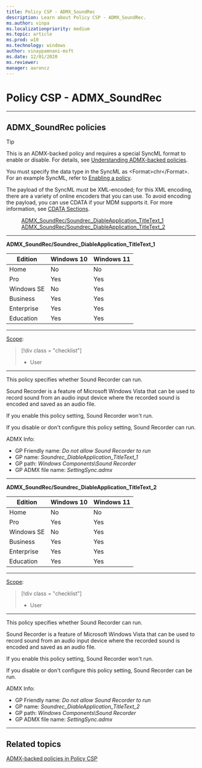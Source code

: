 ```yaml
---
title: Policy CSP - ADMX_SoundRec
description: Learn about Policy CSP - ADMX_SoundRec.
ms.author: vinpa
ms.localizationpriority: medium
ms.topic: article
ms.prod: w10
ms.technology: windows
author: vinaypamnani-msft
ms.date: 12/01/2020
ms.reviewer:
manager: aaroncz
---
```


# Policy CSP - ADMX_SoundRec

<hr/>

<!--Policies-->
## ADMX_SoundRec policies

> [!TIP]
> This is an ADMX-backed policy and requires a special SyncML format to enable or disable. For details, see [Understanding ADMX-backed policies](../understand/understanding-admx-backed-policies.md).
>
> You must specify the data type in the SyncML as &lt;Format&gt;chr&lt;/Format&gt;. For an example SyncML, refer to [Enabling a policy](../understand/understanding-admx-backed-policies.md#enabling-a-policy).
>
> The payload of the SyncML must be XML-encoded; for this XML encoding, there are a variety of online encoders that you can use. To avoid encoding the payload, you can use CDATA if your MDM supports it. For more information, see [CDATA Sections](http://www.w3.org/TR/REC-xml/#sec-cdata-sect).

<dl>
  <dd>
    <a href="#admx-soundrec-soundrec_diableapplication_titletext_1">ADMX_SoundRec/Soundrec_DiableApplication_TitleText_1</a>
  </dd>
  <dd>
    <a href="#admx-soundrec-soundrec_diableapplication_titletext_2">ADMX_SoundRec/Soundrec_DiableApplication_TitleText_2</a>
  </dd>
</dl>


<hr/>

<!--Policy-->
<a href="" id="admx-soundrec-soundrec_diableapplication_titletext_1"></a>**ADMX_SoundRec/Soundrec_DiableApplication_TitleText_1**

<!--SupportedSKUs-->

|Edition|Windows 10|Windows 11|
|--- |--- |--- |
|Home|No|No|
|Pro|Yes|Yes|
|Windows SE|No|Yes|
|Business|Yes|Yes|
|Enterprise|Yes|Yes|
|Education|Yes|Yes|

<!--/SupportedSKUs-->
<hr/>

<!--Scope-->
[Scope](./policy-configuration-service-provider.md#policy-scope):

> [!div class = "checklist"]
> * User

<hr/>

<!--/Scope-->
<!--Description-->
This policy specifies whether Sound Recorder can run.

Sound Recorder is a feature of Microsoft Windows Vista that can be used to record sound from an audio input device where the recorded sound is encoded and saved as an audio file.

If you enable this policy setting, Sound Recorder won't run.

If you disable or don't configure this policy setting, Sound Recorder can run.

<!--/Description-->

<!--ADMXBacked-->
ADMX Info:
-   GP Friendly name: *Do not allow Sound Recorder to run*
-   GP name: *Soundrec_DiableApplication_TitleText_1*
-   GP path: *Windows Components\Sound Recorder*
-   GP ADMX file name: *SettingSync.admx*

<!--/ADMXBacked-->
<!--/Policy-->
<hr/>


<!--Policy-->
<a href="" id="admx-soundrec-soundrec_diableapplication_titletext_2"></a>**ADMX_SoundRec/Soundrec_DiableApplication_TitleText_2**

<!--SupportedSKUs-->

|Edition|Windows 10|Windows 11|
|--- |--- |--- |
|Home|No|No|
|Pro|Yes|Yes|
|Windows SE|No|Yes|
|Business|Yes|Yes|
|Enterprise|Yes|Yes|
|Education|Yes|Yes|

<!--/SupportedSKUs-->
<hr/>

<!--Scope-->
[Scope](./policy-configuration-service-provider.md#policy-scope):

> [!div class = "checklist"]
> * User

<hr/>

<!--/Scope-->
<!--Description-->
This policy specifies whether Sound Recorder can run.

Sound Recorder is a feature of Microsoft Windows Vista that can be used to record sound from an audio input device where the recorded sound is encoded and saved as an audio file.

If you enable this policy setting, Sound Recorder won't run.

If you disable or don't configure this policy setting, Sound Recorder can be run.

<!--/Description-->

<!--ADMXBacked-->
ADMX Info:
-   GP Friendly name: *Do not allow Sound Recorder to run*
-   GP name: *Soundrec_DiableApplication_TitleText_2*
-   GP path: *Windows Components\Sound Recorder*
-   GP ADMX file name: *SettingSync.admx*

<!--/ADMXBacked-->
<!--/Policy-->
<hr/>

<!--/Policies-->

## Related topics

[ADMX-backed policies in Policy CSP](./policies-in-policy-csp-admx-backed.md)

